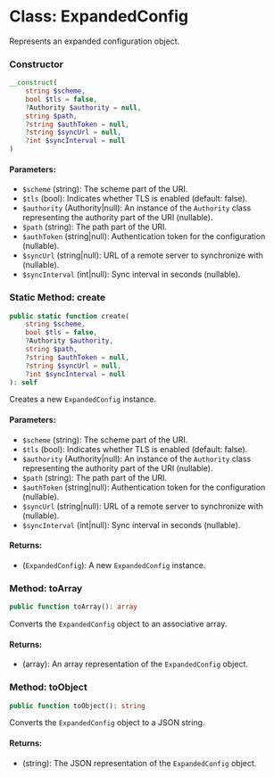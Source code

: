 # Class: ExpandedConfig

Represents an expanded configuration object.

### Constructor

```php
__construct(
    string $scheme,
    bool $tls = false,
    ?Authority $authority = null,
    string $path,
    ?string $authToken = null,
    ?string $syncUrl = null,
    ?int $syncInterval = null
)
```

#### Parameters:
- `$scheme` (string): The scheme part of the URI.
- `$tls` (bool): Indicates whether TLS is enabled (default: false).
- `$authority` (Authority|null): An instance of the `Authority` class representing the authority part of the URI (nullable).
- `$path` (string): The path part of the URI.
- `$authToken` (string|null): Authentication token for the configuration (nullable).
- `$syncUrl` (string|null): URL of a remote server to synchronize with (nullable).
- `$syncInterval` (int|null): Sync interval in seconds (nullable).

### Static Method: create

```php
public static function create(
    string $scheme,
    bool $tls = false,
    ?Authority $authority,
    string $path,
    ?string $authToken = null,
    ?string $syncUrl = null,
    ?int $syncInterval = null
): self
```

Creates a new `ExpandedConfig` instance.

#### Parameters:
- `$scheme` (string): The scheme part of the URI.
- `$tls` (bool): Indicates whether TLS is enabled (default: false).
- `$authority` (Authority|null): An instance of the `Authority` class representing the authority part of the URI (nullable).
- `$path` (string): The path part of the URI.
- `$authToken` (string|null): Authentication token for the configuration (nullable).
- `$syncUrl` (string|null): URL of a remote server to synchronize with (nullable).
- `$syncInterval` (int|null): Sync interval in seconds (nullable).

#### Returns:
- (`ExpandedConfig`): A new `ExpandedConfig` instance.

### Method: toArray

```php
public function toArray(): array
```

Converts the `ExpandedConfig` object to an associative array.

#### Returns:
- (array): An array representation of the `ExpandedConfig` object.

### Method: toObject

```php
public function toObject(): string
```

Converts the `ExpandedConfig` object to a JSON string.

#### Returns:
- (string): The JSON representation of the `ExpandedConfig` object.

